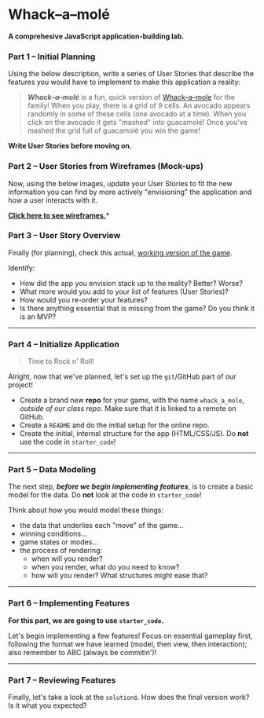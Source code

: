 # Whack–a–molé

**A comprehesive JavaScript application-building lab.**

### Part 1 – Initial Planning

Using the below description, write a series of User Stories that
describe the features you would have to implement to make this 
application a reality:

> ***Whack–a–molé*** is a fun, quick version of [Whack–a–mole][whack_a_mole]
> for the family! When you play, there is a grid of 9 cells. An avocado
> appears randomly in some of these cells (one avocado at a time).
> When you click on the avocado it gets "mashed" into guacamolé! Once
> you've mashed the grid full of guacamolé you win the game!

**Write User Stories before moving on.**

### Part 2 – User Stories from Wireframes (Mock-ups)

Now, using the below images, update your User Stories to fit the new
information you can find by more actively "envisioning" the application
and how a user interacts with it.

**[Click here to see wireframes.][wireframes]***

<!-- IMAGES -->

<!-- ![](https://i.imgur.com/lXp6FXD.jpg) -->

### Part 3 – User Story Overview

Finally (for planning), check this actual, 
[working version of the game][game_link].

Identify:

- How did the app you envision stack up to the reality? Better? Worse?
- What more would you add to your list of features (User Stories)?
- How would you re-order your features?
- Is there anything essential that is missing from the game? Do you
  think it is an MVP?

---

### Part 4 – Initialize Application

> Time to Rock n' Roll!

Alright, now that we've planned, let's set up the `git`/GitHub part of 
our project!

- Create a brand new **repo** for your game, with the name 
  `whack_a_mole`, *outside of our class repo*. Make sure that it is
  linked to a remote on GitHub.
- Create a `README` and do the initial setup for the online repo.
- Create the initial, internal structure for the app (HTML/CSS/JS).
  Do **not** use the code in `starter_code`!

---

### Part 5 – Data Modeling

The next step, ***before we begin implementing features***, is to create
a basic model for the data. Do **not** look at the code in `starter_code`!

Think about how you would model these things:

- the data that underlies each "move" of the game…
- winning conditions…
- game states or modes…
- the process of rendering:
  - when will you render?
  - when you render, what do you need to know?
  - how will you render? What structures might ease that?

---

### Part 6 – Implementing Features

**For this part, we are going to use `starter_code`.**

Let's begin implementing a few features! Focus on essential gameplay
first, following the format we have learned (model, then view, then
interaction); also remember to ABC (always be commitin')!

---

### Part 7 – Reviewing Features

Finally, let's take a look at the `solution`s. How does the final version
work? Is it what you expected?

<!-- LINKS -->

[whack_a_mole]: https://en.wikipedia.org/wiki/Whac-A-Mole
[wireframes]:   assets/wireframes.jpg
[game_link]:    ...
